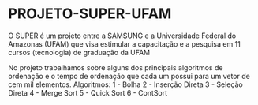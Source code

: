 # PROJETO-SUPER-UFAM
O SUPER é um projeto entre a SAMSUNG e a Universidade Federal do Amazonas (UFAM) que visa estimular a capacitação e a pesquisa em 11 cursos (tecnologia) de graduação da UFAM

No projeto trabalhamos sobre alguns dos principais algoritmos de ordenação e o tempo de ordenação que cada um possui para um vetor de cem mil elementos. Algoritmos: 
1 - Bolha
2 - Inserção Direta
3 - Seleção Direta
4 - Merge Sort
5 - Quick Sort
6 - ContSort 
